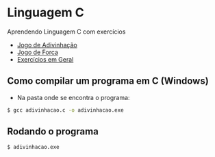 # Linguagem C
Aprendendo Linguagem C com exercícios

- [Jogo de Adivinhação][1]
- [Jogo de Forca][2]
- [Exercícios em Geral][3]
 
[1]: https://github.com/amandazk/curso-c/tree/master/adivinhacao
[2]: https://github.com/amandazk/curso-c/tree/master/forca
[3]: https://github.com/amandazk/curso-c/tree/master/exercicios


## Como compilar um programa em C (Windows)
- Na pasta onde se encontra o programa:
```bash
$ gcc adivinhacao.c -o adivinhacao.exe
```
## Rodando o programa
```bash
$ adivinhacao.exe
```

